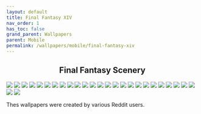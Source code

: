 ```yaml
---
layout: default
title: Final Fantasy XIV
nav_order: 1
has_toc: false
grand_parent: Wallpapers
parent: Mobile
permalink: /wallpapers/mobile/final-fantasy-xiv
---
```



<div class="card">
  <h2 style="text-align:center" class="text-delta">Final Fantasy Scenery</h2>
  <div class="gallery">
    <a href="../../assets/wallpapers/mobile/ffxiv/aleport.png?raw=true" target="_blank">
      <img src="../../assets/wallpapers/mobile/ffxiv/aleport.png?raw=true" /></a>
    <a href="../../assets/wallpapers/mobile/ffxiv/amaurot.png?raw=true" target="_blank">
      <img src="../../assets/wallpapers/mobile/ffxiv/amaurot.png?raw=true" /></a>
    <a href="../../assets/wallpapers/mobile/ffxiv/camp-bronze-lake.png?raw=true" target="_blank">
      <img src="../../assets/wallpapers/mobile/ffxiv/camp-bronze-lake.png?raw=true" /></a>
    <a href="../../assets/wallpapers/mobile/ffxiv/coerthus.png?raw=true" target="_blank">
      <img src="../../assets/wallpapers/mobile/ffxiv/coerthus.png?raw=true" /></a>
    <a href="../../assets/wallpapers/mobile/ffxiv/costa-del-sol.png?raw=true" target="_blank">
      <img src="../../assets/wallpapers/mobile/ffxiv/costa-del-sol?raw=true" /></a>
    <a href="../../assets/wallpapers/mobile/ffxiv/dohn-mheg.png?raw=true" target="_blank">
      <img src="../../assets/wallpapers/mobile/ffxiv/dohn-mheg.png?raw=true" /></a>
    <a href="../../assets/wallpapers/mobile/ffxiv/dravanian-forelands.png?raw=true" target="_blank">
      <img src="../../assets/wallpapers/mobile/ffxiv/dravanian-forelands?raw=true" /></a>
    <a href="../../assets/wallpapers/mobile/ffxiv/elpis-1.png?raw=true" target="_blank">
      <img src="../../assets/wallpapers/mobile/ffxiv/elpis-1.png?raw=true" /></a>
    <a href="../../assets/wallpapers/mobile/ffxiv/elpis-2.png?raw=true" target="_blank">
      <img src="../../assets/wallpapers/mobile/ffxiv/elpis-2.png?raw=true" /></a>
    <a href="../../assets/wallpapers/mobile/ffxiv/endwalker.png?raw=true" target="_blank">
      <img src="../../assets/wallpapers/mobile/ffxiv/endwalker.png?raw=true" /></a>
    <a href="../../assets/wallpapers/mobile/ffxiv/garlemald.png?raw=true" target="_blank">
      <img src="../../assets/wallpapers/mobile/ffxiv/garlemald.png?raw=true" /></a>
    <a href="../../assets/wallpapers/mobile/ffxiv/il-mheg.pnf?raw=true" target="_blank">
      <img src="../../assets/wallpapers/mobile/ffxiv/il-mheg.png?raw=true" /></a>
    <a href="../../assets/wallpapers/mobile/ffxiv/lakeland.png?raw=true" target="_blank">
      <img src="../../assets/wallpapers/mobile/ffxiv/lakeland.png?raw=true" /></a>
    <a href="../../assets/wallpapers/mobile/ffxiv/mare-lamentorum.png?raw=true" target="_blank">
      <img src="../../assets/wallpapers/mobile/ffxiv/mare-kamentorum.png?raw=true" /></a>
    <a href="../../assets/wallpapers/mobile/ffxiv/old-sharlayan.png?raw=true" target="_blank">
      <img src="../../assets/wallpapers/mobile/ffxiv/old-sharlayan.png?raw=true" /></a>
    <a href="../../assets/wallpapers/mobile/ffxiv/raincatcher-gully.png?raw=true" target="_blank">
      <img src="../../assets/wallpapers/mobile/ffxiv/raincatcher-gully.png?raw=true" /></a>
    <a href="../../assets/wallpapers/mobile/ffxiv/sagoli-desert.png?raw=true" target="_blank">
      <img src="../../assets/wallpapers/mobile/ffxiv/sagoli-desert.png?raw=true" /></a>
    <a href="../../assets/wallpapers/mobile/ffxiv/thanolan.png?raw=true" target="_blank">
      <img src="../../assets/wallpapers/mobile/ffxiv/thanolan.png?raw=true" /></a>
    <a href="../../assets/wallpapers/mobile/ffxiv/thavnair.png?raw=true" target="_blank">
      <img src="../../assets/wallpapers/mobile/ffxiv/thavnair.png?raw=true" /></a>
    <a href="../../assets/wallpapers/mobile/ffxiv/the-aetherfont.png?raw=true" target="_blank">
      <img src="../../assets/wallpapers/mobile/ffxiv/the-aetherfont.png?raw=true" /></a>
    <a href="../../assets/wallpapers/mobile/ffxiv/the-azim-steppe.png?raw=true" target="_blank">
      <img src="../../assets/wallpapers/mobile/ffxiv/the-azim-steppe.png?raw=true" /></a>
    <a href="../../assets/wallpapers/mobile/ffxiv/the-black-shroud.png?raw=true" target="_blank">
      <img src="../../assets/wallpapers/mobile/ffxiv/the-black-shroud.png?raw=true" /></a>
    <a href="../../assets/wallpapers/mobile/ffxiv/the-crystarium.png?raw=true" target="_blank">
      <img src="../../assets/wallpapers/mobile/ffxiv/the-crystarium.png?raw=true" /></a>
    <a href="../../assets/wallpapers/mobile/ffxiv/the-fringes.png?raw=true" target="_blank">
      <img src="../../assets/wallpapers/mobile/ffxiv/the-fringes.png?raw=true" /></a>
    <a href="../../assets/wallpapers/mobile/ffxiv/the-lochs.png?raw=true" target="_blank">
      <img src="../../assets/wallpapers/mobile/ffxiv/the-lochs.png?raw=true" /></a>
    <a href="../../assets/wallpapers/mobile/ffxiv/the-omphalos.png?raw=true" target="_blank">
      <img src="../../assets/wallpapers/mobile/ffxiv/the-omphalos.png?raw=true" /></a>
    <a href="../../assets/wallpapers/mobile/ffxiv/uldah.png?raw=true" target="_blank">
      <img src="../../assets/wallpapers/mobile/ffxiv/uldah.png?raw=true" /></a>
  </div>
  <div class="container">
    <p styles="text-align:center" class="text-delta">Thes wallpapers were created by various Reddit users.</p>
  </div>
</div>

